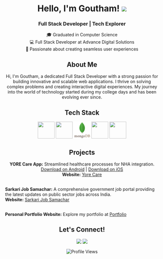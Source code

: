 

<h1 align="center">Hello, I'm Goutham! <img src="https://raw.githubusercontent.com/MartinHeinz/MartinHeinz/master/wave.gif" width="30px"></h1>

<h3 align="center">Full Stack Developer  | Tech Explorer</h3>

<p align="center">
  🎓 Graduated in Computer Science <br/>
  💻 Full Stack Developer at Advance Digital Solutions <br/>
  🚀 Passionate about creating seamless user experiences <br/>
</p>

<h2 align="center">About Me</h2>

<p align="center">
  Hi, I'm Goutham, a dedicated Full Stack Developer with a strong passion for building innovative and scalable web applications. I thrive on solving complex problems and creating interactive digital experiences. My journey into the world of technology started during my college days and has been evolving ever since.
</p>

<h2 align="center">Tech Stack</h2>

<p align="center">
  <img src="https://img.icons8.com/color/48/000000/javascript.png" width="55" height="55"/>
<!--   <img src="https://avatars.githubusercontent.com/u/8908513?s=255&v=4" width="55" height="55"/> -->
  <img src="https://img.icons8.com/color/48/000000/nodejs.png" width="55" height="55"/>
  <img src="https://raw.githubusercontent.com/devicons/devicon/master/icons/mongodb/mongodb-original-wordmark.svg" width="55" height="55"/>
  <img src="https://img.icons8.com/color/48/000000/amazon-web-services.png" width="55" height="55"/>
  <img src="https://img.icons8.com/color/48/000000/react-native.png" width="55" height="55"/>
</p>

<h2 align="center">Projects</h2>

<p align="center">
  <b>YORE Care App:</b> Streamlined healthcare processes for NHA integration. <br/>
  <a href="https://play.google.com/store/apps/details?id=com.yorecareapp">Download on Android</a> | <a href="https://apps.apple.com/in/app/yore-care/id6451338874">Download on iOS</a> <br/>
  <b>Website:</b> <a href="http://yore.care/">Yore Care</a> <br/><br/>

  <b>Sarkari Job Samachar:</b> A comprehensive government job portal providing the latest updates on public sector jobs across India. <br/>
  <b>Website:</b> <a href="https://sarkarijobsamachar.com/">Sarkari Job Samachar</a> <br/><br/>

  <b>Personal Portfolio Website:</b> Explore my portfolio at <a href="https://portfolio-goutham.vercel.app/">Portfolio</a> <br/>
</p>


<h2 align="center">Let's Connect!</h2>

<p align="center">
  <a href="https://www.linkedin.com/in/goutham141/"><img src="https://img.icons8.com/fluent/48/000000/linkedin.png"/></a>
  <a href="mailto:akkaladevigoutham@gmail.com"><img src="https://img.icons8.com/color/48/000000/gmail-new.png"/></a>
</p>

<div align="center">
  <img src="https://komarev.com/ghpvc/?username=goutham41" alt="Profile Views">
</div>
